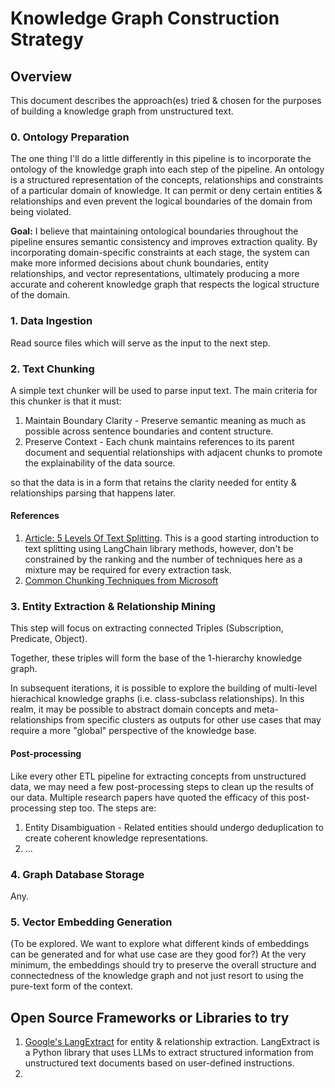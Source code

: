 # Knowledge Graph Construction Strategy

## Overview

This document describes the approach(es) tried & chosen for the purposes of building a knowledge graph from unstructured text.

### 0. Ontology Preparation

The one thing I'll do a little differently in this pipeline is to incorporate the ontology of the knowledge graph into each step of the pipeline. An ontology is a structured representation of the concepts, relationships and constraints of a particular domain of knowledge. It can permit or deny certain entities & relationships and even prevent the logical boundaries of the domain from being violated.

**Goal:** I believe that maintaining ontological boundaries throughout the pipeline ensures semantic consistency and improves extraction quality. By incorporating domain-specific constraints at each stage, the system can make more informed decisions about chunk boundaries, entity relationships, and vector representations, ultimately producing a more accurate and coherent knowledge graph that respects the logical structure of the domain.

### 1. Data Ingestion

Read source files which will serve as the input to the next step.

### 2. Text Chunking

A simple text chunker will be used to parse input text. The main criteria for this chunker is that it must:

1. Maintain Boundary Clarity - Preserve semantic meaning as much as possible across sentence boundaries and content structure.
2. Preserve Context - Each chunk maintains references to its parent document and sequential relationships with adjacent chunks to promote the explainability of the data source.

so that the data is in a form that retains the clarity needed for entity & relationships parsing that happens later.

#### References

1. [Article: 5 Levels Of Text Splitting](https://github.com/FullStackRetrieval-com/RetrievalTutorials/blob/main/tutorials/LevelsOfTextSplitting/5_Levels_Of_Text_Splitting.ipynb). This is a good starting introduction to text splitting using LangChain library methods, however, don't be constrained by the ranking and the number of techniques here as a mixture may be required for every extraction task.
2. [Common Chunking Techniques from Microsoft](https://learn.microsoft.com/en-us/azure/search/vector-search-how-to-chunk-documents)

### 3. Entity Extraction & Relationship Mining

This step will focus on extracting connected Triples (Subscription, Predicate, Object).

Together, these triples will form the base of the 1-hierarchy knowledge graph.

In subsequent iterations, it is possible to explore the building of multi-level hierachical knowledge graphs (i.e. class-subclass relationships). In this realm, it may be possible to abstract domain concepts and meta-relationships from specific clusters as outputs for other use cases that may require a more "global" perspective of the knowledge base.

#### Post-processing

Like every other ETL pipeline for extracting concepts from unstructured data, we may need a few post-processing steps to clean up the results of our data. Multiple research papers have quoted the efficacy of this post-processing step too. The steps are:

1. Entity Disambiguation - Related entities should undergo deduplication to create coherent knowledge representations.
2. ...

### 4. Graph Database Storage

Any.

### 5. Vector Embedding Generation

(To be explored. We want to explore what different kinds of embeddings can be generated and for what use case are they good for?) At the very minimum, the embeddings should try to preserve the overall structure and connectedness of the knowledge graph and not just resort to using the pure-text form of the context.

## Open Source Frameworks or Libraries to try

1. [Google's LangExtract](https://github.com/google/langextract) for entity & relationship extraction. LangExtract is a Python library that uses LLMs to extract structured information from unstructured text documents based on user-defined instructions.
2.
